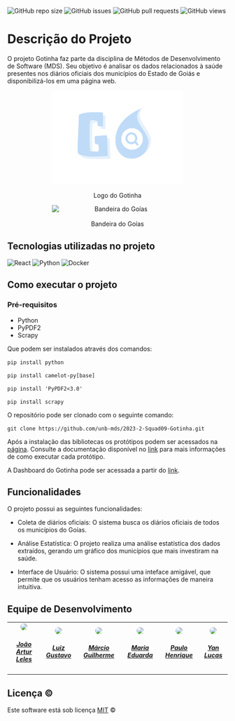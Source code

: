 ![GitHub repo size](https://img.shields.io/github/repo-size/unb-mds/2023-2-Squad09-Gotinha?style=for-the-badge)
![GitHub issues](https://img.shields.io/github/issues/unb-mds/2023-2-Squad09-Gotinha?style=for-the-badge)
![GitHub pull requests](https://img.shields.io/github/issues-pr/unb-mds/2023-2-Squad09-Gotinha?style=for-the-badge)
![GitHub views](https://komarev.com/ghpvc/?username=unb-mds&repo=2023-2-Squad09-Gotinha&color=blueviolet&style=for-the-badge&label=Views)

# Descrição do Projeto

O projeto Gotinha faz parte da disciplina de Métodos de Desenvolvimento de Software (MDS). Seu objetivo é analisar os dados relacionados à saúde presentes nos diários oficiais dos municípios do Estado de Goiás e disponibilizá-los em uma página web.

<p align="center">
<img src="./Imagens/Logo_Gotinha.png" alt="Gotinha" width="300" style="display: block; margin: 0 auto;">
  <br>
  Logo do Gotinha
</p>
<p align="center">
  <img src="https://upload.wikimedia.org/wikipedia/commons/thumb/b/be/Flag_of_Goi%C3%A1s.svg/243px-Flag_of_Goi%C3%A1s.svg.png" alt="Bandeira do Goías" width="300" style="display: block; margin: 0 auto;">
  <br>
  Bandeira do Goías
</p>

## Tecnologias utilizadas no projeto
  ![React](https://img.shields.io/badge/React-20232A?style=for-the-badge&logo=react&logoColor=61DAFB)
  ![Python](https://img.shields.io/badge/python-3670A0?style=for-the-badge&logo=python&logoColor=ffdd54)
  ![Docker](https://img.shields.io/badge/docker-%230db7ed.svg?style=for-the-badge&logo=docker&logoColor=white)

## Como executar o projeto

### Pré-requisitos

- Python
- PyPDF2
- Scrapy

Que podem ser instalados através dos comandos:
```
pip install python
```
```
pip install camelot-py[base]
```
```
pip install 'PyPDF2<3.0'
```
```
pip install scrapy
```

O repositório pode ser clonado com o seguinte comando:
```
git clone https://github.com/unb-mds/2023-2-Squad09-Gotinha.git
```
Após a instalação das bibliotecas os protótipos podem ser acessados na [página](./Protótipos/).
Consulte a documentação disponível no [link](./docs/Documentação%20dos%20Protótipos/) para mais informações de como executar cada protótipo.

A Dashboard do Gotinha pode ser acessada a partir do [link](https://unb-mds.github.io/2023.2_Gotinha/).

## Funcionalidades
O projeto possui as seguintes funcionalidades:

- Coleta de diários oficiais: O sistema busca os diários oficiais de todos os municípios do Goías.

- Análise Estatística: O projeto realiza uma análise estatística dos dados extraídos, gerando um gráfico dos municípios que mais investiram na saúde.

- Interface de Usuário: O sistema possui uma inteface amigável, que permite que os usuários tenham acesso as informações de maneira intuitiva.

## Equipe de Desenvolvimento

<center>
<table style="margin-left: auto; margin-right: auto;">
    <tr>
        <td align="center">
            <a href="https://github.com/joao-artl">
                <img style="border-radius: 50%;" src="https://github.com/joao-artl.png" width="150px;"/>
                <h5 class="text-center">João Artur Leles</h5>
            </a>
        </td>
        <td align="center">
            <a href="https://github.com/LuizGust4vo">
                <img style="border-radius: 50%;" src="https://github.com/LuizGust4vo.png" width="150px;"/>
                <h5 class="text-center">Luiz Gustavo</h5>
            </a>
        </td>
        <td align="center">
            <a href="https://github.com/Mxrcio">
                <img style="border-radius: 50%;" src="https://github.com/Mxrcio.png" width="150px;"/>
                <h5 class="text-center">Márcio Guilherme</h5>
            </a>
        </td>
        <td align="center">
            <a href="https://github.com/dudaV228">
                <img style="border-radius: 50%;" src="https://github.com/dudaV228.png" width="150px;"/>
                <h5 class="text-center">Maria Eduarda</h5>
            </a>
        </td>
        <td align="center">
            <a href="https://github.com/paulomh">
                <img style="border-radius: 50%;" src="https://github.com/paulomh.png" width="150px;"/>
                <h5 class="text-center">Paulo Henrique</h5>
            </a>
        </td>
         <td align="center">
            <a href="https://github.com/yanzin00">
                <img style="border-radius: 50%;" src="https://github.com/yanzin00.png" width="150px;"/>
                <h5 class="text-center">Yan Lucas</h5>
            </a>
        </td>
</table>

</center>

## Licença ©

Este software está sob licença [MIT](https://github.com/nhn/tui.editor/blob/master/LICENSE) ©